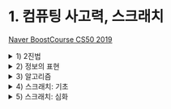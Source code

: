 # 1. 컴퓨팅 사고력, 스크래치

[Naver BoostCourse CS50 2019](https://www.edwith.org/boostcourse-cs-050)

<details>
  <summary>1) 2진법</summary>

# 학습목표

컴퓨터 과학이 무엇인지 정의하고, 컴퓨터가 정보를 표현하는 방법에 대해 설명할 수 있다.

# 학습하기

## 컴퓨터 과학

컴퓨터 과학은 **문제 해결에 대한 학문이다.**

문제 해결은 **입력(Input)**을 전달받아 **출력(Output)**을 만들어내는 과정이다.

그 중간에 있는 과정이 바로 컴퓨터 과학이다.

이러한 입력과 출력을 **표현**하기 위해서 모두가 동의할 **약속(표준)**이 필요하다.

따라서 컴퓨터 과학의 가장 첫 번째 개념은 어떻게 표현하는지에 대한 **표현 방법**이다.

## 2진법

컴퓨터는 오직 0과 1로만 데이터를 표현하는데, 이처럼 0과 1로만 표현하는 것을 **2진법**이라고 한다.

2진법에서는 **각 자리수가 2의 거듭제곱을 의미**한다.

이와 같은 2진법은 전기를 통해 연산하는, 즉 전기를 켜고 끄는 방식으로 작동하는 컴퓨터에게 적합한 방법이다.

컴퓨터에는 굉장히 많은 스위치(트랜지스터)가 있고 **on/off 상태를 통해 0과 1을 표현한다.**

컴퓨터는 2진법에서 하나의 자릿수를 표현하는 단위를 **비트(bit)**라고 한다.

## 비트

정보를 저장하고 연산을 수행하기 위해 컴퓨터는 **비트(bit)**라는 측정 단위를 쓴다.

비트는 **이진 숫자**라는 뜻을 가진 "binary digit"의 줄임말이며, 0과 1, 두 가지 값만 가질 수 있는 측정 단위이다.

컴퓨터는 전기적 신호 켜짐(1)과 꺼짐(0)을 이용하여 작동하기 때문에 2진수를 사용한다.

디지털 데이터를 여러 비트들로 나타냄으로써 두 가지 값만을 가지고도 많은 양의 정보를 저장할 수 있고, 저장되어 있는 데이터를 수정하기 위해 비트에 수학적 연산을 수행할 수 있다.

## 비트열

비트 한 개는 많은 양의 데이터를 나타내기에 턱없이 부족하다. 그렇기 때문에 여러 숫자 조합을 컴퓨터에 나타내기 위해 비트열을 사용한다.

**바이트(byte)**는 **여덟 개의 비트가 모여 만들어진 것**이다.

하나의 바이트에 여덟 개의 비트가 있고, 비트 하나는 0과 1로 표현될 수 있기 때문에 **2^8 = 256개의** 서로 다른 바이트가 존재할 수 있다.

바이트가 모이면 더 큰 단위가 될 수 있다. (킬로바이트, 메가바이트, 기가바이트, 테라바이트, 페타, 엑사 ...)

### **데이터의 단위와 각각의 저장공간 크기로 나타낼 수 있는 대략의 정보**

<img src="../imgs/2진법.png" width="400">

</details>

<details>
  <summary>2) 정보의 표현</summary>

</details>

<details>
  <summary>3) 알고리즘</summary>
  
</details>

<details>
  <summary>4) 스크래치: 기초</summary>
  
</details>

<details>
  <summary>5) 스크래치: 심화</summary>
  
</details>

